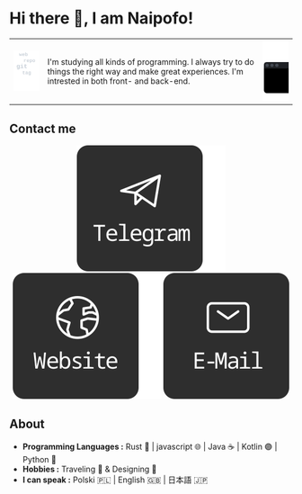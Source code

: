 # Hi there 👋,  I am Naipofo!

|   |   |   |
|---|---|---|
| <img src="https://raw.githubusercontent.com/naipofo/naipofo/master/keyvis1.svg" width="150px">  | I'm studying all kinds of programming. I always try to do things the right way and make great experiences. I'm intrested in both front- and back-end. | <img src="https://raw.githubusercontent.com/naipofo/naipofo/master/keyvis2.svg" width="150px"> |

## Contact me
<p align="center">
  <a href="https://t.me/notmynamae"><img src="https://raw.githubusercontent.com/naipofo/naipofo/master/telegram.svg"></a>
  <a href="https://naipofo.com"><img src="https://raw.githubusercontent.com/naipofo/naipofo/master/website.svg"></a>
  <a href="mailto:athenaheki@gmail.com"><img src="https://raw.githubusercontent.com/naipofo/naipofo/master/email.svg"></a>
</p>

## About
-  **Programming Languages :** Rust 🦀 | javascript 🌐 | Java ☕ | Kotlin 🟣 | Python 🐍
-  **Hobbies :** Traveling 🚌 & Designing 🎨
-  **I can speak :**  Polski 🇵🇱 |  English 🇬🇧 | 日本語 🇯🇵 
